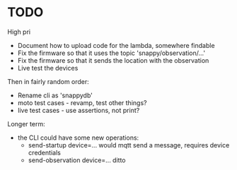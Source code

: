 # TODO

High pri

* Document how to upload code for the lambda, somewhere findable
* Fix the firmware so that it uses the topic 'snappy/observation/...'
* Fix the firmware so that it sends the location with the observation
* Live test the devices

Then in fairly random order:

* Rename cli as 'snappydb'
* moto test cases - revamp, test other things?
* live test cases - use assertions, not print?

Longer term:

* the CLI could have some new operations:
  * send-startup device=... would mqtt send a message, requires device credentials
  * send-observation device=... ditto


